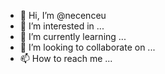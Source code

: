 - 👋 Hi, I’m @necenceu
- 👀 I’m interested in ...
- 🌱 I’m currently learning ...
- 💞️ I’m looking to collaborate on ...
- 📫 How to reach me ...

<!---
necenceu/necenceu is a ✨ special ✨ repository because its `README.md` (this file) appears on your GitHub profile.
You can click the Preview link to take a look at your changes.
--->
